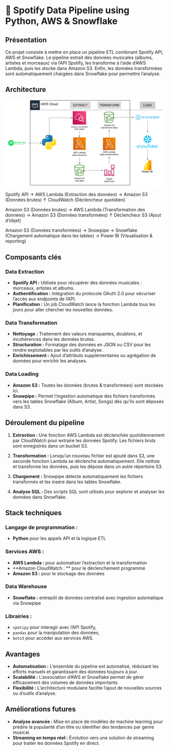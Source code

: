 #  🎵 Spotify Data Pipeline using Python, AWS & Snowflake

## Présentation
Ce projet consiste à mettre en place un pipeline ETL combinant Spotify API, AWS et Snowflake.
Le pipeline extrait des données musicales (albums, artistes et morceaux) via l’API Spotify, les transforme à l’aide d’AWS Lambda, puis les stocke dans Amazon S3. Enfin, les données transformées sont automatiquement chargées dans Snowflake pour permettre l’analyse. 

## Architecture
![Architecture Diagram](spotify_snowflake_pipeline_architecture_dgrm.png)

Spotify API → AWS Lambda (Extraction des données) → Amazon S3 (Données brutes) ↑ CloudWatch (Déclencheur quotidien)

Amazon S3 (Données brutes) → AWS Lambda (Transformation des données) → Amazon S3 (Données transformées) ↑ Déclencheur S3 (Ajout d’objet)

Amazon S3 (Données transformées) → Snowpipe → Snowflake (Chargement automatique dans les tables) → Power BI (Visualisation & reporting)



## Composants clés

### Data Extraction
- **Spotify API :** Utilisée pour récupérer des données musicales : morceaux, artistes et albums.
- **Authentification :** Intégration du protocole OAuth 2.0 pour sécuriser l’accès aux endpoints de l’API.
- **Planification :** Un job CloudWatch lance la fonction Lambda tous les jours pour aller chercher les nouvelles données.
  
### Data Transformation
- **Nettoyage :** Traitement des valeurs manquantes, doublons, et incohérences dans les données brutes.
- **Structuration :** Formatage des données en JSON ou CSV pour les rendre exploitables par les outils d’analyse.
- **Enrichissement :** Ajout d’attributs supplémentaires ou agrégation de données pour enrichir les analyses.

### Data Loading
- **Amazon S3 :** Toutes les données (brutes & transformées) sont stockées ici.
- **Snowpipe :** Permet l’ingestion automatique des fichiers transformés vers les tables Snowflake (Album, Artist, Songs) dès qu’ils sont déposés dans S3.

## Déroulement du pipeline
1. **Extraction :** Une fonction AWS Lambda est déclenchée quotidiennement par CloudWatch pour extraire les données Spotify. Les fichiers bruts sont enregistrés dans un bucket S3.

2. **Transformation :** Lorsqu’un nouveau fichier est ajouté dans S3, une seconde fonction Lambda se déclenche automatiquement. Elle nettoie et transforme les données, puis les dépose dans un autre répertoire S3.

3. **Chargement :** Snowpipe détecte automatiquement les fichiers transformés et les insère dans les tables Snowflake.

4. **Analyse SQL :** Des scripts SQL sont utilisés pour explorer et analyser les données dans Snowflake.

## Stack techniques

### Langage de programmation :
- **Python** pour les appels API et la logique ETL

### Services AWS :
- **AWS Lambda :** pour automatiser l’extraction et la transformation
- **Amazon CloudWatch : ** pour le déclenchement programmé
- **Amazon S3 :** pour le stockage des données
  
### Data Warehouse
- **Snowflake :** entrepôt de données centralisé avec ingestion automatique via Snowpipe

### Librairies :
- `spotipy` pour interagir avec l’API Spotify, 
- `pandas` pour la manipulation des données,
- `boto3` pour accéder aux services AWS.

## Avantages
- **Automatisation :** L’ensemble du pipeline est automatisé, réduisant les efforts manuels et garantissant des données toujours à jour.
- **Scalabilité :** L’association d’AWS et Snowflake permet de gérer efficacement des volumes de données importants.
- **Flexibilité :** L’architecture modulaire facilite l’ajout de nouvelles sources ou d’outils d’analyse.

## Améliorations futures
- **Analyse avancée :** Mise en place de modèles de machine learning pour prédire la popularité d’un titre ou identifier des tendances par genre musical.
- **Streaming en temps réel :** Évolution vers une solution de streaming pour traiter les données Spotify en direct.
